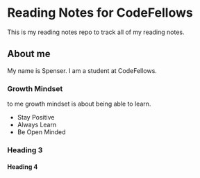 # Reading Notes for CodeFellows

This is my reading notes repo to track all of my reading notes.

## About me
My name is Spenser. I am a student at CodeFellows.

### Growth Mindset
to me growth mindset is about being able to learn.
- Stay Positive 
- Always Learn
- Be Open Minded

### Heading 3

#### Heading 4
